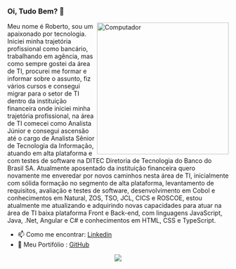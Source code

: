 ### Oi, Tudo Bem? 👋

<img src="https://github.com/julianazanelatto/image_data_science/blob/main/data_science.png" min-width="300px" max-width="300px" width="300px" align="right" alt="Computador">
Meu nome é Roberto, sou um apaixonado por tecnologia. Iniciei minha trajetória profissional como bancário, trabalhando em agência, mas como sempre gostei da área de TI, procurei me formar e informar sobre o assunto, fiz vários cursos e consegui migrar para o setor de TI dentro da instituição financeira onde iniciei minha trajetória profissional, na área de TI comecei como Analista Júnior e consegui ascensão até o cargo de Analista Sênior de Tecnologia da Informação, atuando em alta plataforma e com testes de software na DITEC Diretoria de Tecnologia do Banco do Brasil SA.
Atualmente aposentado da instituição financeira quero novamente me enveredar por novos caminhos nesta área de TI, inicialmente com sólida formação no segmento de alta plataforma, levantamento de requisitos, avaliação e testes de software, desenvolvimento em Cobol e conhecimentos em Natural, ZOS, TSO, JCL, CICS e ROSCOE, estou atualmente me atualizando e adquirindo novas capacidades para atuar na área de TI baixa plataforma Front e Back-end, com linguagens JavaScript, Java, .Net, Angular e C# e conhecimentos em HTML, CSS e TypeScript.
</p>

  - 📫 Como me encontrar: <a href="https://www.linkedin.com/in/robertotrugilhomoreira-bba268240/">Linkedin</a>
  - 👯 Meu Portifólio : <a href="https://github.com/Trugilho">GitHub</a>


<p align="center">
<a href="https://github.com/anuraghazra/github-readme-stats">
  <img align="center" src="https://github-readme-stats.vercel.app/api/top-langs/?username=trugilho&show_icons=true&layout=compact&theme=dark" />
</a> 
</p>

<!--
**Trugilho/Trugilho** is a ✨ _special_ ✨ repository because its `README.md` (this file) appears on your GitHub profile.

Here are some ideas to get you started:

- 🔭 I’m currently working on ...
- 🌱 I’m currently learning ...
- 👯 I’m looking to collaborate on ...
- 🤔 I’m looking for help with ...
- 💬 Ask me about ...
- 📫 How to reach me: ...
- 😄 Pronouns: ...
- ⚡ Fun fact: ...
-->
